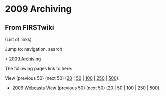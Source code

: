# 2009 Archiving

## From FIRSTwiki

(List of links)

Jump to: navigation, search

< [2009 Archiving](/index.php?title=2009_Archiving&redirect=no "2009
Archiving")

The following pages link to here:

View (previous 50) (next 50) ([20](/index.php?title=Special:Whatlinkshere/2009_Archiving&limit=20&from=0 "Special:Whatlinkshere/2009 Archiving") | [50](/index.php?title=Special:Whatlinkshere/2009_Archiving&limit=50&from=0 "Special:Whatlinkshere/2009 Archiving") | [100](/index.php?title=Special:Whatlinkshere/2009_Archiving&limit=100&from=0 "Special:Whatlinkshere/2009 Archiving") | [250](/index.php?title=Special:Whatlinkshere/2009_Archiving&limit=250&from=0 "Special:Whatlinkshere/2009 Archiving") | [500](/index.php?title=Special:Whatlinkshere/2009_Archiving&limit=500&from=0 "Special:Whatlinkshere/2009 Archiving")).

- [2009 Webcasts](2009_Webcasts "2009 Webcasts") View (previous 50) (next 50) ([20](/index.php?title=Special:Whatlinkshere/2009_Archiving&limit=20&from=0 "Special:Whatlinkshere/2009 Archiving") | [50](/index.php?title=Special:Whatlinkshere/2009_Archiving&limit=50&from=0 "Special:Whatlinkshere/2009 Archiving") | [100](/index.php?title=Special:Whatlinkshere/2009_Archiving&limit=100&from=0 "Special:Whatlinkshere/2009 Archiving") | [250](/index.php?title=Special:Whatlinkshere/2009_Archiving&limit=250&from=0 "Special:Whatlinkshere/2009 Archiving") | [500](/index.php?title=Special:Whatlinkshere/2009_Archiving&limit=500&from=0 "Special:Whatlinkshere/2009 Archiving")).
